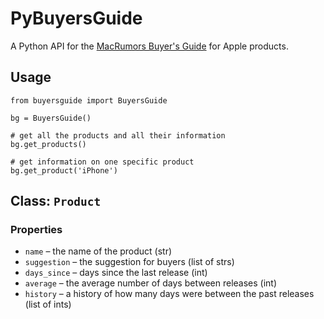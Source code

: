 PyBuyersGuide
=============

A Python API for the [MacRumors Buyer's Guide](http://buyersguide.macrumors.com/) for Apple products.

## Usage

    from buyersguide import BuyersGuide
    
    bg = BuyersGuide()
    
    # get all the products and all their information
    bg.get_products()
    
    # get information on one specific product
    bg.get_product('iPhone')

## Class: `Product`
### Properties
* `name` – the name of the product (str)
* `suggestion` – the suggestion for buyers (list of strs)
* `days_since` – days since the last release (int)
* `average` – the average number of days between releases (int)
* `history` – a history of how many days were between the past releases (list of ints)